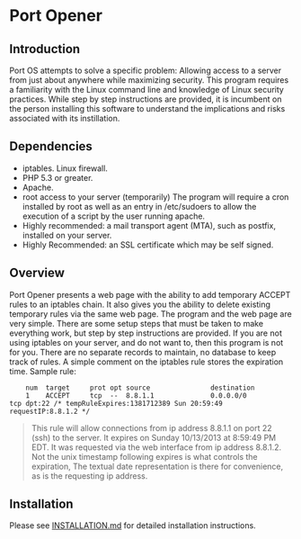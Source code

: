 # Port Opener

## Introduction

Port OS attempts to solve a specific problem: Allowing access to a server from just about anywhere while maximizing security. This program requires 
a familiarity with the Linux command line and knowledge of Linux security practices. While step by step instructions are provided, it is incumbent on 
the person installing this software to understand the implications and risks associated with its instillation.

## Dependencies
- iptables. Linux firewall.
- PHP 5.3 or greater.
- Apache.
- root access to your server (temporarily) The program will require a cron installed by root as well as an entry in /etc/sudoers to allow the execution 
of a script by the user running apache.
- Highly recommended: a mail transport agent (MTA), such as postfix, installed on your server.
- Highly Recommended: an SSL certificate which may be self signed.

## Overview
Port Opener presents a web page with the ability to add temporary ACCEPT rules to an iptables chain. It also gives you the ability to delete existing temporary 
rules via the same web page. The program and the web page are very simple. There are some setup steps that must be taken to make everything work, but step by step instructions are provided. If you are not using iptables on your server, and do not want to, then this program is not for you. There are no separate records to maintain, no database 
to keep track of rules. A simple comment on the iptables rule stores the expiration time. Sample rule:

        num  target     prot opt source               destination         
        1    ACCEPT     tcp  --  8.8.1.1              0.0.0.0/0            tcp dpt:22 /* tempRuleExpires:1381712389 Sun 20:59:49 requestIP:8.8.1.2 */

> This rule will allow connections from ip address 8.8.1.1 on port 22 (ssh) to the server. It expires on Sunday 10/13/2013 at 8:59:49 PM EDT. It
was requested via the web interface from ip address 8.8.1.2. Not the unix timestamp following expires is what controls the expiration, The textual 
date representation is there for convenience, as is the requesting ip address.


## Installation
Please see [INSTALLATION.md](INSTALLATION.md) for detailed installation instructions.